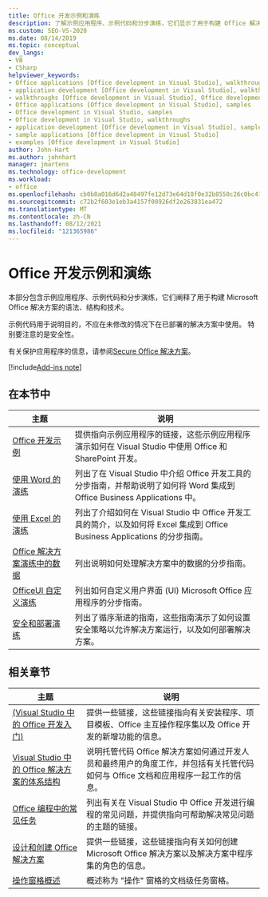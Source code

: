```yaml
---
title: Office 开发示例和演练
description: 了解示例应用程序、示例代码和分步演练，它们显示了用于构建 Office 解决方案的语法、结构和方法。
ms.custom: SEO-VS-2020
ms.date: 08/14/2019
ms.topic: conceptual
dev_langs:
- VB
- CSharp
helpviewer_keywords:
- Office applications [Office development in Visual Studio], walkthroughs
- application development [Office development in Visual Studio], walkthroughs
- walkthroughs [Office development in Visual Studio], Office development
- Office applications [Office development in Visual Studio], samples
- Office development in Visual Studio, samples
- Office development in Visual Studio, walkthroughs
- application development [Office development in Visual Studio], samples
- sample applications [Office development in Visual Studio]
- examples [Office development in Visual Studio]
author: John-Hart
ms.author: johnhart
manager: jmartens
ms.technology: office-development
ms.workload:
- office
ms.openlocfilehash: cb0b8a016d6d2a48497fe12d73e64d18f0e32b8550c26c0bc4168ef63547f0e9
ms.sourcegitcommit: c72b2f603e1eb3a4157f00926df2e263831ea472
ms.translationtype: MT
ms.contentlocale: zh-CN
ms.lasthandoff: 08/12/2021
ms.locfileid: "121365986"
---
```

# <a name="office-development-samples-and-walkthroughs"></a>Office 开发示例和演练
  本部分包含示例应用程序、示例代码和分步演练，它们阐释了用于构建 Microsoft Office 解决方案的语法、结构和技术。

 示例代码用于说明目的，不应在未修改的情况下在已部署的解决方案中使用。 特别要注意的是安全性。

 有关保护应用程序的信息，请参阅[Secure Office 解决方案](../vsto/securing-office-solutions.md)。

[!include[Add-ins note](includes/addinsnote.md)]

## <a name="in-this-section"></a>在本节中

|主题|说明|
|-----------|-----------------|
|[Office 开发示例](../vsto/office-development-samples.md)|提供指向示例应用程序的链接，这些示例应用程序演示如何在 Visual Studio 中使用 Office 和 SharePoint 开发。|
|[使用 Word 的演练](../vsto/walkthroughs-using-word.md)|列出了在 Visual Studio 中介绍 Office 开发工具的分步指南，并帮助说明了如何将 Word 集成到 Office Business Applications 中。|
|[使用 Excel 的演练](../vsto/walkthroughs-using-excel.md)|列出了介绍如何在 Visual Studio 中 Office 开发工具的简介，以及如何将 Excel 集成到 Office Business Applications 的分步指南。|
|[Office 解决方案演练中的数据](../vsto/data-in-office-solutions-walkthroughs.md)|列出说明如何处理解决方案中的数据的分步指南。|
|[OfficeUI 自定义演练](../vsto/office-ui-customization-walkthroughs.md)|列出如何自定义用户界面 (UI) Microsoft Office 应用程序的分步指南。|
|[安全和部署演练](../vsto/security-and-deployment-walkthroughs.md)|列出了循序渐进的指南，这些指南演示了如何设置安全策略以允许解决方案运行，以及如何部署解决方案。|

## <a name="related-sections"></a>相关章节

|主题|说明|
|-----------|-----------------|
|[&#40;Visual Studio 中的 Office 开发入门&#41;](../vsto/getting-started-office-development-in-visual-studio.md)|提供一些链接，这些链接指向有关安装程序、项目模板、Office 主互操作程序集以及 Office 开发的新增功能的信息。|
|[Visual Studio 中的 Office 解决方案的体系结构](../vsto/architecture-of-office-solutions-in-visual-studio.md)|说明托管代码 Office 解决方案如何通过开发人员和最终用户的角度工作，并包括有关托管代码如何与 Office 文档和应用程序一起工作的信息。|
|[Office 编程中的常见任务](../vsto/common-tasks-in-office-programming.md)|列出有关在 Visual Studio 中 Office 开发进行编程的常见问题，并提供指向可帮助解决常见问题的主题的链接。|
|[设计和创建 Office 解决方案](../vsto/designing-and-creating-office-solutions.md)|提供一些链接，这些链接指向有关如何创建 Microsoft Office 解决方案以及解决方案中程序集的角色的信息。|
|[操作窗格概述](../vsto/actions-pane-overview.md)|概述称为 "操作" 窗格的文档级任务窗格。|
